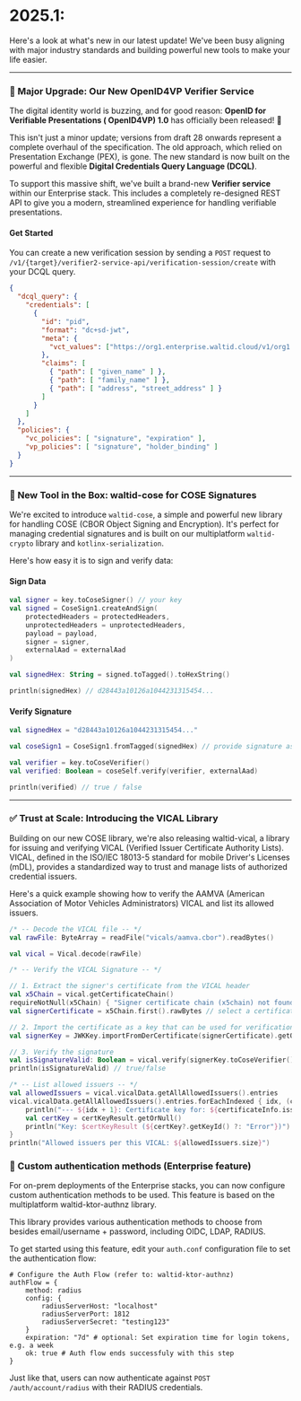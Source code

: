 # 2025.1:

Here's a look at what's new in our latest update! We've been busy aligning with major industry
standards and building powerful new tools to make your life easier.

---

### 🚀 Major Upgrade: Our New OpenID4VP Verifier Service

The digital identity world is buzzing, and for good reason: **OpenID for Verifiable Presentations (
OpenID4VP) 1.0** has officially been released! 🥳

This isn't just a minor update; versions from draft 28 onwards represent a complete overhaul of the
specification. The old approach, which relied on Presentation Exchange (PEX), is gone. The new
standard is now built on the powerful and flexible **Digital Credentials Query Language (DCQL)**.

To support this massive shift, we've built a brand-new **Verifier service** within our Enterprise
stack. This includes a completely re-designed REST API to give you a modern, streamlined experience
for handling verifiable presentations.

#### Get Started

You can create a new verification session by sending a `POST` request to
`/v1/{target}/verifier2-service-api/verification-session/create` with your DCQL query.

```json
{
  "dcql_query": {
    "credentials": [
      {
        "id": "pid",
        "format": "dc+sd-jwt",
        "meta": {
          "vct_values": ["https://org1.enterprise.waltid.cloud/v1/org1.issuer/issuer-service-api/openid4vc/draft13/identity_credential"]
        },
        "claims": [
          { "path": [ "given_name" ] },
          { "path": [ "family_name" ] },
          { "path": [ "address", "street_address" ] }
        ]
      }
    ]
  },
  "policies": {
    "vc_policies": [ "signature", "expiration" ],
    "vp_policies": [ "signature", "holder_binding" ]
  }
}
```

---

### 🔧 New Tool in the Box: waltid-cose for COSE Signatures

We're excited to introduce `waltid-cose`, a simple and powerful new library for handling COSE (CBOR
Object Signing and Encryption). It's perfect for managing credential signatures and is built on our
multiplatform `waltid-crypto` library and `kotlinx-serialization`.

Here's how easy it is to sign and verify data:

#### Sign Data

```kotlin
val signer = key.toCoseSigner() // your key
val signed = CoseSign1.createAndSign(
    protectedHeaders = protectedHeaders,
    unprotectedHeaders = unprotectedHeaders,
    payload = payload,
    signer = signer,
    externalAad = externalAad
)

val signedHex: String = signed.toTagged().toHexString()

println(signedHex) // d28443a10126a1044231315454...
```

#### Verify Signature

```kotlin
val signedHex = "d28443a10126a1044231315454..."

val coseSign1 = CoseSign1.fromTagged(signedHex) // provide signature as hex string or ByteArray

val verifier = key.toCoseVerifier()
val verified: Boolean = coseSelf.verify(verifier, externalAad)

println(verified) // true / false
```

---

### ✅ Trust at Scale: Introducing the VICAL Library

Building on our new COSE library, we're also releasing waltid-vical, a library for issuing and
verifying VICAL (Verified Issuer Certificate Authority Lists). VICAL, defined in the ISO/IEC 18013-5
standard for mobile Driver's Licenses (mDL), provides a standardized way to trust and manage lists
of authorized credential issuers.

Here's a quick example showing how to verify the AAMVA (American Association of Motor Vehicles
Administrators) VICAL and list its allowed issuers.

```kotlin
/* -- Decode the VICAL file -- */
val rawFile: ByteArray = readFile("vicals/aamva.cbor").readBytes()

val vical = Vical.decode(rawFile)

/* -- Verify the VICAL Signature -- */

// 1. Extract the signer's certificate from the VICAL header
val x5Chain = vical.getCertificateChain()
requireNotNull(x5Chain) { "Signer certificate chain (x5chain) not found in header." }
val signerCertificate = x5Chain.first().rawBytes // select a certificate to verify

// 2. Import the certificate as a key that can be used for verification
val signerKey = JWKKey.importFromDerCertificate(signerCertificate).getOrThrow()

// 3. Verify the signature
val isSignatureValid: Boolean = vical.verify(signerKey.toCoseVerifier())
println(isSignatureValid) // true/false

/* -- List allowed issuers -- */
val allowedIssuers = vical.vicalData.getAllAllowedIssuers().entries
vical.vicalData.getAllAllowedIssuers().entries.forEachIndexed { idx, (certificateInfo, certKeyResult) ->
    println("--- ${idx + 1}: Certificate key for: ${certificateInfo.issuingAuthority}")
    val certKey = certKeyResult.getOrNull()
    println("Key: $certKeyResult (${certKey?.getKeyId() ?: "Error"})")
}
println("Allowed issuers per this VICAL: ${allowedIssuers.size}")
```

### 🔐 Custom authentication methods (Enterprise feature)

For on-prem deployments of the Enterprise stacks, you can now configure custom authentication
methods to be used. This feature is based on the multiplatform waltid-ktor-authnz library.

This library provides various authentication methods to choose from besides email/username +
password,
including OIDC, LDAP, RADIUS.

To get started using this feature, edit your `auth.conf` configuration file to set the
authentication flow:

```hocon
# Configure the Auth Flow (refer to: waltid-ktor-authnz)
authFlow = {
    method: radius
    config: {
        radiusServerHost: "localhost"
        radiusServerPort: 1812
        radiusServerSecret: "testing123"
    }
    expiration: "7d" # optional: Set expiration time for login tokens, e.g. a week
    ok: true # Auth flow ends successfuly with this step
}
```

Just like that, users can now authenticate against `POST /auth/account/radius` with their RADIUS
credentials.
